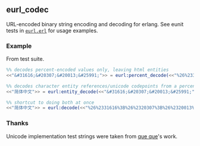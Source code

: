 ## eurl_codec

URL-encoded binary string encoding and decoding for erlang. See eunit tests in [`eurl.erl`](https://github.com/drfloob/eurl_codec/blob/master/src/eurl.erl#L94) for usage examples.

### Example

From test suite.

```erlang
%% decodes percent-encoded values only, leaving html entities
<<"&#31616;&#20307;&#20013;&#25991;">> = eurl:percent_decode(<<"%26%2331616%3B%26%2320307%3B%26%2320013%3B%26%2325991%3B">>),

%% decodes character entity references/unicode codepoints from a percent-decoded string
<<"简体中文">> = eurl:entity_decode(<<"&#31616;&#20307;&#20013;&#25991;">>),

%% shortcut to doing both at once
<<"简体中文">> = eurl:decode(<<"%26%2331616%3B%26%2320307%3B%26%2320013%3B%26%2325991%3B">>.
```

### Thanks

Unicode implementation test strings were taken from [que que](http://stackoverflow.com/a/2562809)'s work.

